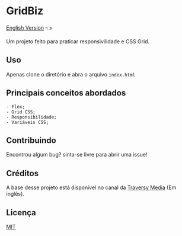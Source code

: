 # GridBiz

<a href="https://github.com/ItaloPussi/WebProjects/tree/master/gridbiz/readme.md"> English Version</a> 👈

Um projeto feito para praticar responsivilidade e CSS Grid.

## Uso
Apenas clone o diretório e abra o arquivo ```index.html```

## Principais conceitos abordados
	- Flex;
    - Grid CSS;
    - Responsibilidade;
    - Variáveis CSS;

## Contribuindo
Encontrou algum bug? sinta-se livre para abrir uma issue!

## Créditos
A base desse projeto está disponível no canal da <a href="https://www.youtube.com/watch?v=moBhzSC455o" target="_blank">Traversy Media</a> (Em inglês).

## Licença
[MIT](https://choosealicense.com/licenses/mit/)
